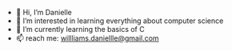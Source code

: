 - 👋 Hi, I’m Danielle
- 👀 I’m interested in learning everything about computer science
- 🌱 I’m currently learning the basics of C
- 📫 reach me: willliams.daniellle@gmail.com

<!---
willliams-daniellle/willliams-daniellle is a ✨ special ✨ repository because its `README.md` (this file) appears on your GitHub profile.
You can click the Preview link to take a look at your changes.
--->
